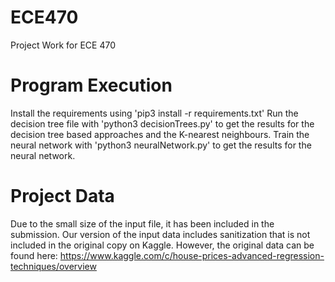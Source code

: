 # ECE470
Project Work for ECE 470

# Program Execution
Install the requirements using 'pip3 install -r requirements.txt'
Run the decision tree file with 'python3 decisionTrees.py' to get the results for the decision tree based approaches and the K-nearest neighbours.
Train the neural network with 'python3 neuralNetwork.py' to get the results for the neural network.

# Project Data
Due to the small size of the input file, it has been included in the submission. Our version of the input data includes sanitization that is not included in the original copy on Kaggle. However, the original data can be found here: https://www.kaggle.com/c/house-prices-advanced-regression-techniques/overview